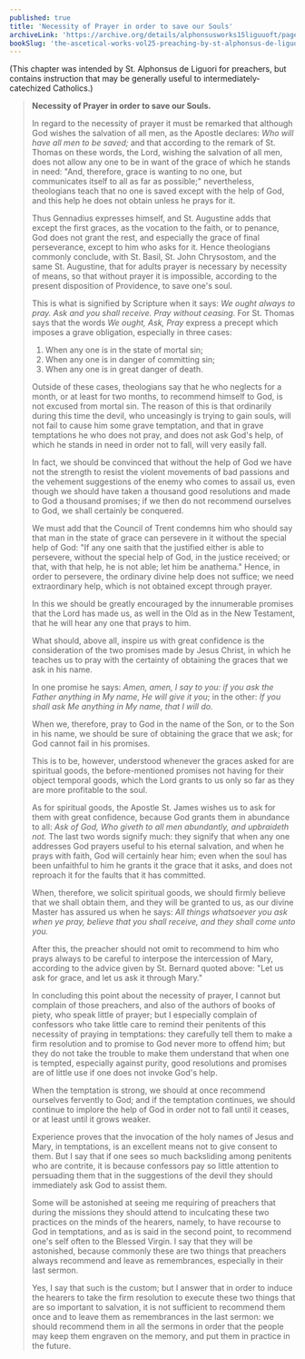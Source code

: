```yaml
---
published: true
title: 'Necessity of Prayer in order to save our Souls'
archiveLink: 'https://archive.org/details/alphonsusworks15liguuoft/page/n313?view=theater'
bookSlug: 'the-ascetical-works-vol25-preaching-by-st-alphonsus-de-liguori'
---
```


(This chapter was intended by St. Alphonsus de Liguori for preachers, but contains instruction that may be generally useful to intermediately-catechized Catholics.)

> **Necessity of Prayer in order to save our Souls.**
>
> In regard to the necessity of prayer it must be remarked that although God wishes the salvation of all men, as the Apostle declares: *Who will have all men to be saved;* and that according to the remark of St. Thomas on these words, the Lord, wishing the salvation of all men, does not allow any one to be in want of the grace of which he stands in need: "And, therefore, grace is wanting to no one, but communicates itself to all as far as possible;" nevertheless, theologians teach that no one is saved except with the help of God, and this help he does not obtain unless he prays for it.
>
> Thus Gennadius expresses himself, and St. Augustine adds that except the first graces, as the vocation to the faith, or to penance, God does not grant the rest, and especially the grace of final perseverance, except to him who asks for it. Hence theologians commonly conclude, with St. Basil, St. John Chrysostom, and the same St. Augustine, that for adults prayer is necessary by necessity of means, so that without prayer it is impossible, according to the present disposition of Providence, to save one's soul.
>
> This is what is signified by Scripture when it says: *We ought always to pray. Ask and you shall receive. Pray without ceasing.* For St. Thomas says that the words *We ought, Ask, Pray* express a precept which imposes a grave obligation, especially in three cases:
>
> 1. When any one is in the state of mortal sin;
> 2. When any one is in danger of committing sin;
> 3. When any one is in great danger of death.
>
> Outside of these cases, theologians say that he who neglects for a month, or at least for two months, to recommend himself to God, is not excused from mortal sin. The reason of this is that ordinarily during this time the devil, who unceasingly is trying to gain souls, will not fail to cause him some grave temptation, and that in grave temptations he who does not pray, and does not ask God's help, of which he stands in need in order not to fall, will very easily fall.
>
> In fact, we should be convinced that without the help of God we have not the strength to resist the violent movements of bad passions and the vehement suggestions of the enemy who comes to assail us, even though we should have taken a thousand good resolutions and made to God a thousand promises; if we then do not recommend ourselves to God, we shall certainly be conquered.
>
> We must add that the Council of Trent condemns him who should say that man in the state of grace can persevere in it without the special help of God: "If any one saith that the justified either is able to persevere, without the special help of God, in the justice received; or that, with that help, he is not able; let him be anathema." Hence, in order to persevere, the ordinary divine help does not suffice; we need extraordinary help, which is not obtained except through prayer.
>
> In this we should be greatly encouraged by the innumerable promises that the Lord has made us, as well in the Old as in the New Testament, that he will hear any one that prays to him.
>
> What should, above all, inspire us with great confidence is the consideration of the two promises made by Jesus Christ, in which he teaches us to pray with the certainty of obtaining the graces that we ask in his name.
>
> In one promise he says: *Amen, amen, I say to you: if you ask the Father anything in My name, He will give it you*; in the other: *If you shall ask Me anything in My name, that I will do.*
>
> When we, therefore, pray to God in the name of the Son, or to the Son in his name, we should be sure of obtaining the grace that we ask; for God cannot fail in his promises.
>
> This is to be, however, understood whenever the graces asked for are spiritual goods, the before-mentioned promises not having for their object temporal goods, which the Lord grants to us only so far as they are more profitable to the soul.
>
> As for spiritual goods, the Apostle St. James wishes us to ask for them with great confidence, because God grants them in abundance to all: *Ask of God, Who giveth to all men abundantly, and upbraideth not.* The last two words signify much: they signify that when any one addresses God prayers useful to his eternal salvation, and when he prays with faith, God will certainly hear him; even when the soul has been unfaithful to him he grants it the grace that it asks, and does not reproach it for the faults that it has committed.
>
> When, therefore, we solicit spiritual goods, we should firmly believe that we shall obtain them, and they will be granted to us, as our divine Master has assured us when he says: *All things whatsoever you ask when ye pray, believe that you shall receive, and they shall come unto you.*
>
> After this, the preacher should not omit to recommend to him who prays always to be careful to interpose the intercession of Mary, according to the advice given by St. Bernard quoted above: "Let us ask for grace, and let us ask it through Mary."
>
> In concluding this point about the necessity of prayer, I cannot but complain of those preachers, and also of the authors of books of piety, who speak little of prayer; but I especially complain of confessors who take little care to remind their penitents of this necessity of praying in temptations: they carefully tell them to make a firm resolution and to promise to God never more to offend him; but they do not take the trouble to make them understand that when one is tempted, especially against purity, good resolutions and promises are of little use if one does not invoke God's help.
>
> When the temptation is strong, we should at once recommend ourselves fervently to God; and if the temptation continues, we should continue to implore the help of God in order not to fall until it ceases, or at least until it grows weaker.
>
> Experience proves that the invocation of the holy names of Jesus and Mary, in temptations, is an excellent means not to give consent to them. But I say that if one sees so much backsliding among penitents who are contrite, it is because confessors pay so little attention to persuading them that in the suggestions of the devil they should immediately ask God to assist them.
>
> Some will be astonished at seeing me requiring of preachers that during the missions they should attend to inculcating these two practices on the minds of the hearers, namely, to have recourse to God in temptations, and as is said in the second point, to recommend one's self often to the Blessed Virgin. I say that they will be astonished, because commonly these are two things that preachers always recommend and leave as remembrances, especially in their last sermon.
>
> Yes, I say that such is the custom; but I answer that in order to induce the hearers to take the firm resolution to execute these two things that are so important to salvation, it is not sufficient to recommend them once and to leave them as remembrances in the last sermon: we should recommend them in all the sermons in order that the people may keep them engraven on the memory, and put them in practice in the future.
